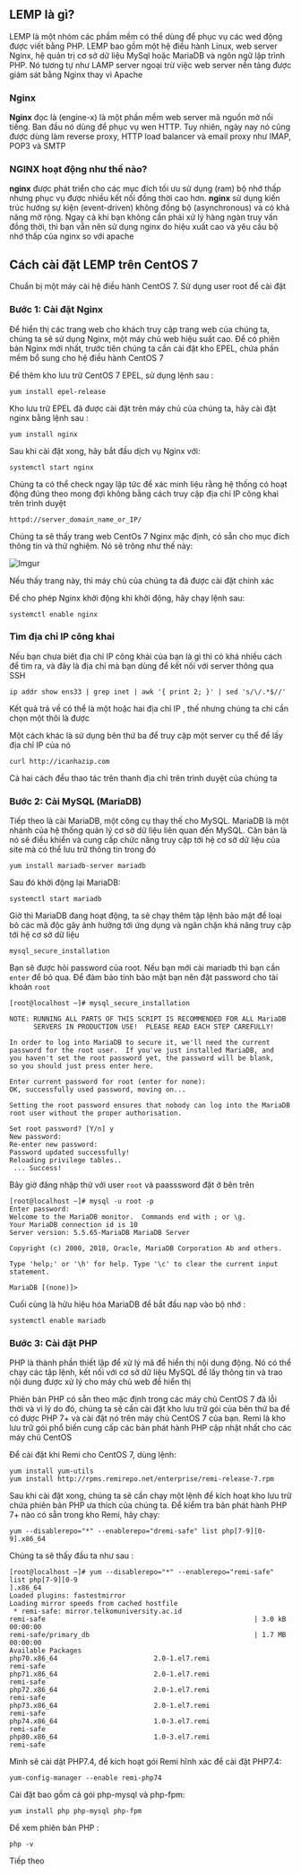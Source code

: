 ## LEMP là gì?
LEMP là một nhóm các phầm mềm có thể dùng để phục vụ các wed động được viết bằng PHP. LEMP bao gồm một hệ điều hành Linux, web server Nginx, hệ quản trị cơ sở dữ liệu MySql hoặc MariaDB và ngôn ngữ lập trình PHP. Nó tương tự như LAMP server ngoại trừ việc web server nền tảng được giám sát bằng Nginx thay vì Apache

### Nginx
**Nginx** đọc là (engine-x) là một phần mềm web server mã nguồn mở nổi tiếng. Ban đầu nó dùng để phục vụ wen HTTP. Tuy nhiên, ngày nay nó cũng được dùng làm reverse proxy, HTTP load balancer và email proxy như IMAP, POP3 và SMTP

### NGINX hoạt động như thế nào?
**nginx** được phát triển cho các mục đích tối ưu sử dụng (ram) bộ nhớ thấp nhưng phục vụ được nhiều kết nối đồng thời cao hơn. **nginx** sử dụng kiến trúc hướng sự kiện (event-driven) không đồng bộ (asynchronous) và có khả năng mở rộng. Ngay cả khi bạn không cần phải xử lý hàng ngàn truy vấn đồng thời, thì bạn vẫn nên sử dụng nginx do hiệu xuất cao và yêu cầu bộ nhớ thấp của nginx so với apache

## Cách cài đặt LEMP trên CentOS 7
Chuẩn bị một máy cài hệ điều hành CentOS 7. Sử dụng user root để cài đặt

### Bước 1: Cài đặt Nginx
Để hiển thị các trang web cho khách truy cập trang web của chúng ta, chúng ta sẽ sử dụng Nginx, một máy chủ web hiệu suất cao. Để có phiên bản Nginx mới nhất, trước tiên chúng ta cần cài đặt kho EPEL, chứa phần mềm bổ sung cho hệ điều hành CentOS 7

Để thêm kho lưu trữ CentOS 7 EPEL, sử dụng lệnh sau :

 `yum install epel-release`

Kho lưu trữ EPEL đã được cài đặt trên máy chủ của chúng ta, hãy cài đặt nginx bằng lệnh sau :

 `yum install nginx`

Sau khi cài đặt xong, hãy bắt đầu dịch vụ Nginx với:

 `systemctl start nginx`

Chúng ta có thể check ngay lập tức để xác minh liệu rằng hệ thống có hoạt động đúng theo mong đợi không bằng cách truy cập địa chỉ IP công khai trên trình duyệt

 `httpd://server_domain_name_or_IP/`

Chúng ta sẽ thấy trang web CentOs 7 Nginx mặc định, có sẵn cho mục đích thông tin và thử nghiệm. Nó sẽ trông như thế này:

![Imgur](https://i.imgur.com/xQhzpLL.png)

Nếu thấy trang này, thì máy chủ của chúng ta đã được cài đặt chính xác

Để cho phép Nginx khởi động khi khởi động, hãy chạy lệnh sau:

 `systemctl enable nginx`

### Tìm địa chỉ IP công khai 
Nếu bạn chưa biêt địa chỉ IP công khải của bạn là gì thì có khá nhiều cách để tìm ra, và đây là địa chỉ mà bạn dùng để kết nối với server thông qua SSH

 `ip addr show ens33 | grep inet | awk '{ print 2; }' | sed 's/\/.*$//'`

Kết quả trả về có thể là một hoặc hai địa chỉ IP , thế nhưng chúng ta chỉ cần chọn một thôi là được

Một cách khác là sử dụng bên thứ ba để truy cập một server cụ thể để lấy địa chỉ IP của nó

 `curl http://icanhazip.com`

Cả hai cách đều thao tác trên thanh địa chỉ trên trình duyệt của chúng ta

### Bước 2: Cài MySQL (MariaDB)
Tiếp theo là cài MariaDB, một công cụ thay thế cho MySQL. MariaDB là một nhánh của hệ thống quản lý cơ sở dữ liệu liên quan đến MySQL. Căn bản là nó sẽ điều khiển và cung cấp chức năng truy cập tới hệ cơ sở dữ liệu của site mà có thể lưu trữ thông tin trong đó

 `yum install mariadb-server mariadb`

Sau đó khởi động lại MariaDB:
 
 `systemctl start mariadb`

Giờ thì MariaDB đang hoạt động, ta sẽ chạy thêm tập lệnh bảo mật để loại bỏ các mã độc gây ảnh hưởng tới ứng dụng và ngăn chặn khả năng truy cập tới hệ cơ sở dữ liệu

 `mysql_secure_installation`

Bạn sẽ được hỏi password của root. Nếu bạn mới cài mariadb thì bạn cần `enter` để bỏ qua. Để đảm bảo tính bảo mật bạn nên đặt password cho tài khoản `root`

```
[root@localhost ~]# mysql_secure_installation

NOTE: RUNNING ALL PARTS OF THIS SCRIPT IS RECOMMENDED FOR ALL MariaDB
      SERVERS IN PRODUCTION USE!  PLEASE READ EACH STEP CAREFULLY!

In order to log into MariaDB to secure it, we'll need the current
password for the root user.  If you've just installed MariaDB, and
you haven't set the root password yet, the password will be blank,
so you should just press enter here.

Enter current password for root (enter for none):
OK, successfully used password, moving on...

Setting the root password ensures that nobody can log into the MariaDB
root user without the proper authorisation.

Set root password? [Y/n] y
New password:
Re-enter new password:
Password updated successfully!
Reloading privilege tables..
 ... Success!
```

Bây giờ đăng nhập thử với user `root` và paasssword đặt ở bên trên

```
[root@localhost ~]# mysql -u root -p
Enter password:
Welcome to the MariaDB monitor.  Commands end with ; or \g.
Your MariaDB connection id is 10
Server version: 5.5.65-MariaDB MariaDB Server

Copyright (c) 2000, 2018, Oracle, MariaDB Corporation Ab and others.

Type 'help;' or '\h' for help. Type '\c' to clear the current input statement.

MariaDB [(none)]>
```

Cuối cùng là hữu hiệu hóa MariaDB để bắt đầu nạp vào bộ nhớ :
 
 `systemctl enable mariadb`

### Bước 3: Cài đặt PHP
PHP là thành phần thiết lập để xử lý mã để hiển thị nội dung động. Nó có thể chạy các tập lệnh, kết nối với cơ sở dữ liệu MySQL để lấy thông tin và trao nội dung được xử lý cho máy chủ web để hiển thị

Phiên bản PHP có sẵn theo mặc định trong các máy chủ CentOS 7 đã lỗi thời và vì lý do đó, chúng ta sẽ cần cài đặt kho lưu trữ gói của bên thứ ba để có được PHP 7+ và cài đặt nó trên máy chủ CentOS 7 của bạn. Remi là kho lưu trữ gói phổ biến cung cấp các bản phát hành PHP cập nhật nhất cho các máy chủ CentOS

Để cài đặt khi Remi cho CentOS 7, dùng lệnh:

```
yum install yum-utils
yum install http://rpms.remirepo.net/enterprise/remi-release-7.rpm
```

Sau khi cài đặt xong, chúng ta sẽ cần chạy một lệnh để kích hoạt kho lưu trữ chứa phiên bản PHP ưa thích của chúng ta. Để kiểm tra bản phát hành PHP 7+ nào có sẵn trong kho Remi, hãy chạy:

`yum --disablerepo="*" --enablerepo="dremi-safe" list php[7-9][0-9].x86_64`

Chúng ta sẽ thấy đầu ta như sau :

```
[root@localhost ~]# yum --disablerepo="*" --enablerepo="remi-safe" list php[7-9][0-9                                                                                  ].x86_64
Loaded plugins: fastestmirror
Loading mirror speeds from cached hostfile
 * remi-safe: mirror.telkomuniversity.ac.id
remi-safe                                                    | 3.0 kB  00:00:00
remi-safe/primary_db                                         | 1.7 MB  00:00:00
Available Packages
php70.x86_64                        2.0-1.el7.remi                         remi-safe
php71.x86_64                        2.0-1.el7.remi                         remi-safe
php72.x86_64                        2.0-1.el7.remi                         remi-safe
php73.x86_64                        2.0-1.el7.remi                         remi-safe
php74.x86_64                        1.0-3.el7.remi                         remi-safe
php80.x86_64                        1.0-3.el7.remi                         remi-safe
```

Mình sẽ cài dặt PHP7.4, để kích hoạt gói Remi hĩnh xác để cài đặt PHP7.4:

`yum-config-manager --enable remi-php74`

Cài đặt bao gồm cả gói php-mysql và php-fpm:

`yum install php php-mysql php-fpm`

Để xem phiên bản PHP :

`php -v`

Tiếp theo
